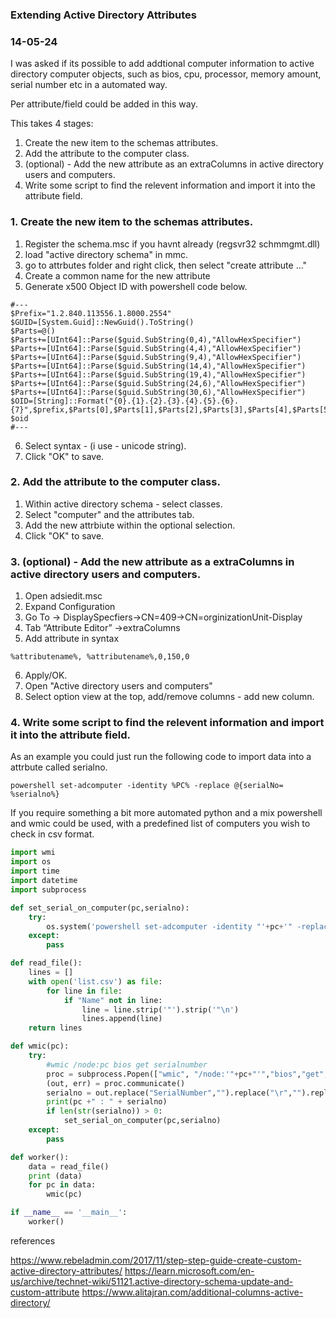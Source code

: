 ### Extending Active Directory Attributes
### 14-05-24

I was asked if its possible to add addtional computer information to active directory computer objects, such as bios, cpu, processor, memory amount, serial number etc in a automated way.

Per attribute/field could be added in this way.

This takes 4 stages:
1. Create the new item to the schemas attributes.
2. Add the attribute to the computer class.
3. (optional) - Add the new attribute as an extraColumns in active directory users and computers.
4. Write some script to find the relevent information and import it into the attribute field.


### 1. Create the new item to the schemas attributes.

1. Register the schema.msc if you havnt already (regsvr32 schmmgmt.dll)
2. load "active directory schema" in mmc.
3. go to attrbutes folder and right click, then select "create attribute ..."
4. Create a common name for the new attribute 
5. Generate x500 Object ID with powershell code below.

```text
#--- 
$Prefix="1.2.840.113556.1.8000.2554" 
$GUID=[System.Guid]::NewGuid().ToString() 
$Parts=@() 
$Parts+=[UInt64]::Parse($guid.SubString(0,4),"AllowHexSpecifier") 
$Parts+=[UInt64]::Parse($guid.SubString(4,4),"AllowHexSpecifier") 
$Parts+=[UInt64]::Parse($guid.SubString(9,4),"AllowHexSpecifier") 
$Parts+=[UInt64]::Parse($guid.SubString(14,4),"AllowHexSpecifier") 
$Parts+=[UInt64]::Parse($guid.SubString(19,4),"AllowHexSpecifier") 
$Parts+=[UInt64]::Parse($guid.SubString(24,6),"AllowHexSpecifier") 
$Parts+=[UInt64]::Parse($guid.SubString(30,6),"AllowHexSpecifier") 
$OID=[String]::Format("{0}.{1}.{2}.{3}.{4}.{5}.{6}.{7}",$prefix,$Parts[0],$Parts[1],$Parts[2],$Parts[3],$Parts[4],$Parts[5],$Parts[6]) 
$oid 
#---
```
6. Select syntax - (i use - unicode string).
7. Click "OK" to save.

### 2. Add the attribute to the computer class.

1. Within active directory schema - select classes.
2. Select "computer" and the attributes tab.
3. Add the new attrbiute within the optional selection.
4. Click "OK" to save.


### 3. (optional) - Add the new attribute as a extraColumns in active directory users and computers. 

1. Open adsiedit.msc
2. Expand Configuration
3. Go To -> DisplaySpecfiers->CN=409->CN=orginizationUnit-Display
4. Tab “Attribute Editor” ->extraColumns
5. Add attribute in syntax
```text
%attributename%, %attributename%,0,150,0
```
6. Apply/OK.
7. Open "Active directory users and computers"
8. Select option view at the top, add/remove columns - add new column.


### 4. Write some script to find the relevent information and import it into the attribute field.

As an example you could just run the following code to import data into a attrbute called serialno.

```text
powershell set-adcomputer -identity %PC% -replace @{serialNo= %serialno%}
```

If you require something a bit more automated python and a mix powershell and wmic could be used, with a predefined list of computers you wish to check in csv format.

```python
import wmi
import os
import time
import datetime
import subprocess

def set_serial_on_computer(pc,serialno):
    try:
        os.system('powershell set-adcomputer -identity "'+pc+'" -replace @{serialNo= """'+serialno+'"""}')
    except:
        pass

def read_file():
    lines = []
    with open('list.csv') as file:
        for line in file: 
            if "Name" not in line:
                line = line.strip('"').strip('"\n')
                lines.append(line)
    return lines

def wmic(pc):
    try:
        #wmic /node:pc bios get serialnumber
        proc = subprocess.Popen(["wmic", "/node:'"+pc+"'","bios","get","serialnumber"], stdout=subprocess.PIPE, shell=True)
        (out, err) = proc.communicate()
        serialno = out.replace("SerialNumber","").replace("\r","").replace("\n","").replace(" ","")
        print(pc +" : " + serialno)
        if len(str(serialno)) > 0:
            set_serial_on_computer(pc,serialno)
    except:
        pass

def worker():
    data = read_file() 
    print (data)
    for pc in data:
        wmic(pc)

if __name__ == '__main__':
    worker()

```



references

https://www.rebeladmin.com/2017/11/step-step-guide-create-custom-active-directory-attributes/
https://learn.microsoft.com/en-us/archive/technet-wiki/51121.active-directory-schema-update-and-custom-attribute
https://www.alitajran.com/additional-columns-active-directory/









